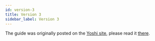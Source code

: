 ```yaml
---
id: version-3
title: Version 3
sidebar_label: Version 3
---
```


The guide was originally posted on the [Yoshi site](https://wix.github.io/yoshi/), please read it [there](https://wix.github.io/yoshi/blog/2018/06/3/yoshi-3#migration-guide).
